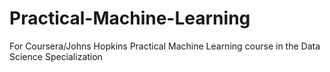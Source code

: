 Practical-Machine-Learning
==========================

For Coursera/Johns Hopkins Practical Machine Learning course in the Data Science Specialization
